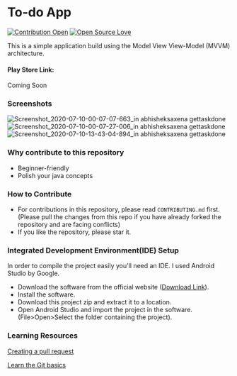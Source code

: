 # To-do App

[![Contribution Open](https://img.shields.io/badge/contributions-welcome-brightgreen.svg?style=flat)](https://github.com/5AbhishekSaxena/LibraryModule/blob/master/CONTRIBUTING.md)
[![Open Source Love](https://badges.frapsoft.com/os/v1/open-source.svg?v=103)](https://github.com/5AbhishekSaxena/LibraryModule/issues)

This is a simple application build using the Model View View-Model (MVVM) architecture.

#### Play Store Link: 
Coming Soon

### Screenshots

![Screenshot_2020-07-10-00-07-07-663_in abhisheksaxena gettaskdone](https://user-images.githubusercontent.com/19958130/87132609-c186e880-c2b3-11ea-838a-65e249b2f69c.jpg)
![Screenshot_2020-07-10-00-07-27-006_in abhisheksaxena gettaskdone](https://user-images.githubusercontent.com/19958130/87132612-c350ac00-c2b3-11ea-9020-ad08eb900ff6.jpg)
![Screenshot_2020-07-10-13-43-04-894_in abhisheksaxena gettaskdone](https://user-images.githubusercontent.com/19958130/87132603-bfbd2500-c2b3-11ea-9575-ddbdb5facf81.jpg)

### Why contribute to this repository
- Beginner-friendly
- Polish your java concepts

### How to Contribute
- For contributions in this repository, please read `CONTRIBUTING.md` first. (Please pull the changes from this repo if you have already forked the repository and are facing conflicts)
- If you like the repository, please star it.

### Integrated Development Environment(IDE) Setup
In order to compile the project easily you'll need an IDE. I used Android Studio by Google.
- Download the software from the official website ([Download Link](https://developer.android.com/studio)).
- Install the software.
- Download this project zip and extract it to a location.
- Open Android Studio and import the project in the software.(File>Open>Select the folder containing the project). 

### Learning Resources

[Creating a pull request](https://services.github.com/on-demand/intro-to-github/create-pull-request)

[Learn the Git basics](https://try.github.io)
